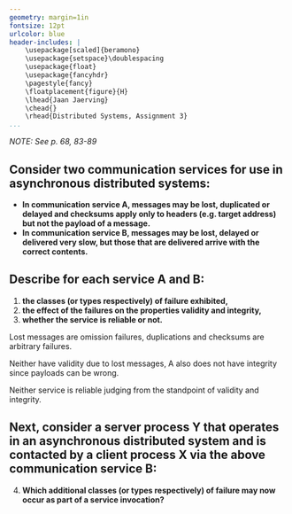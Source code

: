```yaml
---
geometry: margin=1in
fontsize: 12pt
urlcolor: blue
header-includes: |
    \usepackage[scaled]{beramono}
    \usepackage{setspace}\doublespacing
    \usepackage{float}
    \usepackage{fancyhdr}
    \pagestyle{fancy}
    \floatplacement{figure}{H}
    \lhead{Jaan Jaerving}
    \chead{}
    \rhead{Distributed Systems, Assignment 3}
...
```


*NOTE: See p. 68, 83-89*

## Consider two communication services for use in asynchronous distributed systems: 
 
* **In communication service A, messages may be lost, duplicated or delayed and checksums apply only to headers (e.g. target address) but not the payload of a message.**
* **In communication service B, messages may be lost, delayed or delivered very slow, but those that are delivered arrive with the correct contents.**
 
## Describe for each service A and B: 
 
1. **the classes (or types respectively) of failure exhibited,**
2. **the effect of the failures on the properties validity and integrity,**
3. **whether the service is reliable or not.**

Lost messages are omission failures, duplications and checksums are arbitrary failures.

Neither have validity due to lost messages, A also does not have integrity since payloads can be wrong.

Neither service is reliable judging from the standpoint of validity and integrity.
 
## Next, consider a server process Y that operates in an asynchronous distributed system and is contacted by a client process X via the above communication service B: 
 
4. **Which additional classes (or types respectively) of failure may now occur as part of a service invocation?**
